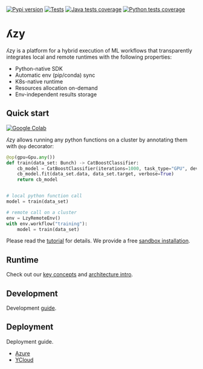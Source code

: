 [![Pypi version](https://img.shields.io/pypi/v/pylzy)](https://pypi.org/project/pylzy/)
[![Tests](https://github.com/lambda-zy/lzy/actions/workflows/pull-tests.yaml/badge.svg)](https://github.com/lambda-zy/lzy/actions/workflows/pull-tests.yaml)
[![Java tests coverage](https://gist.githubusercontent.com/mrMakaronka/be651155cb12a8006cecdee948ce1a0a/raw/master-java-coverage.svg)]()
[![Python tests coverage](https://gist.githubusercontent.com/mrMakaronka/0095e900fb0fcbe5575ddc3c717fb65b/raw/master-coverage.svg)](https://github.com/lambdazy/lzy/tree/master/pylzy/tests)

# ʎzy

ʎzy is a platform for a hybrid execution of ML workflows that transparently integrates local and remote runtimes 
with the following properties:

- Python-native SDK
- Automatic env (pip/conda) sync
- K8s-native runtime
- Resources allocation on-demand
- Env-independent results storage

## Quick start

[![Google Colab](https://colab.research.google.com/assets/colab-badge.svg)](https://colab.research.google.com/drive/1Z7CERGqTU-ZTu3dwbeZxD9zJ6L8oQBbN?usp=sharing)

ʎzy allows running any python functions on a cluster by annotating them with `@op` decorator:

```python
@op(gpu=Gpu.any())
def train(data_set: Bunch) -> CatBoostClassifier:
    cb_model = CatBoostClassifier(iterations=1000, task_type="GPU", devices='0:1', train_dir='/tmp/catboost')
    cb_model.fit(data_set.data, data_set.target, verbose=True)
    return cb_model


# local python function call
model = train(data_set)

# remote call on a cluster
env = LzyRemoteEnv()
with env.workflow("training"):
    model = train(data_set)
```

Please read the [tutorial](https://github.com/lambdazy/lzy/tree/master/docs/tutorials/0-contents.md) for details. We provide a free [sandbox installation](https://lzy.ai).

## Runtime

Check out our [key concepts](https://github.com/lambdazy/lzy/tree/master/docs/arch/key-concepts.md) and [architecture intro](https://github.com/lambdazy/lzy/tree/master/docs/arch/intro_en.md).

## Development

Development [guide](https://github.com/lambdazy/lzy/tree/master/docs/development.md).

## Deployment

Deployment guide.

* [Azure](https://github.com/lambdazy/lzy/tree/master/docs/deployment_azure.md)
* [YCloud](https://github.com/lambdazy/lzy/tree/master/docs/deployment_ycloud.md)
